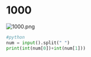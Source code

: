 # 1000

![1000.png](1000.png)
 
```python
#python
num = input().split(" ")
print(int(num[0])+int(num[1]))
```
